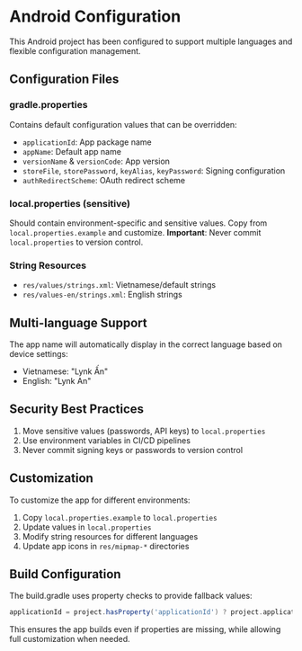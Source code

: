 # Android Configuration

This Android project has been configured to support multiple languages and flexible configuration management.

## Configuration Files

### gradle.properties
Contains default configuration values that can be overridden:
- `applicationId`: App package name
- `appName`: Default app name
- `versionName` & `versionCode`: App version
- `storeFile`, `storePassword`, `keyAlias`, `keyPassword`: Signing configuration
- `authRedirectScheme`: OAuth redirect scheme

### local.properties (sensitive)
Should contain environment-specific and sensitive values. Copy from `local.properties.example` and customize.
**Important**: Never commit `local.properties` to version control.

### String Resources
- `res/values/strings.xml`: Vietnamese/default strings
- `res/values-en/strings.xml`: English strings

## Multi-language Support

The app name will automatically display in the correct language based on device settings:
- Vietnamese: "Lynk Ấn"
- English: "Lynk An"

## Security Best Practices

1. Move sensitive values (passwords, API keys) to `local.properties`
2. Use environment variables in CI/CD pipelines
3. Never commit signing keys or passwords to version control

## Customization

To customize the app for different environments:

1. Copy `local.properties.example` to `local.properties`
2. Update values in `local.properties`
3. Modify string resources for different languages
4. Update app icons in `res/mipmap-*` directories

## Build Configuration

The build.gradle uses property checks to provide fallback values:
```gradle
applicationId = project.hasProperty('applicationId') ? project.applicationId : 'com.life.lynkan.lynk_an'
```

This ensures the app builds even if properties are missing, while allowing full customization when needed.